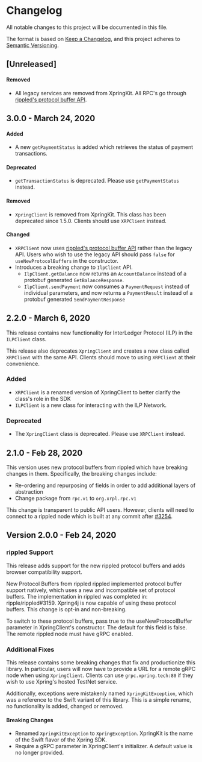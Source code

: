 # Changelog

All notable changes to this project will be documented in this file.

The format is based on [Keep a Changelog](https://keepachangelog.com/en/1.0.0/),
and this project adheres to [Semantic Versioning](https://semver.org/spec/v2.0.0.html).

## [Unreleased]

#### Removed

- All legacy services are removed from XpringKit. All RPC's go through [rippled's protocol buffer API](https://github.com/ripple/rippled/pull/3254).

## 3.0.0 - March 24, 2020
#### Added
- A new `getPaymentStatus` is added which retrieves the status of payment transactions.

#### Deprecated
- `getTransactionStatus` is deprecated. Please use `getPaymentStatus` instead.

#### Removed

- `XpringClient` is removed from XpringKit. This class has been deprecated since 1.5.0. Clients should use `XRPClient` instead.

#### Changed
- `XRPClient` now uses [rippled's protocol buffer API](https://github.com/ripple/rippled/pull/3254) rather than the legacy API. Users who wish to use the legacy API should pass `false` for `useNewProtocolBuffers` in the constructor.
- Introduces a breaking change to `IlpClient` API.
	- `IlpClient.getBalance` now returns an `AccountBalance` instead of a protobuf generated `GetBalanceResponse`.
	- `IlpClient.sendPayment` now consumes a `PaymentRequest` instead of individual parameters, and now returns a `PaymentResult` instead of a protobuf generated `SendPaymentResponse`

## 2.2.0 - March 6, 2020

This release contains new functionality for InterLedger Protocol (ILP) in the `ILPClient` class. 

This release also deprecates `XpringClient` and creates a new class called `XRPClient` with the same API. Clients should move to using `XRPClient` at their convenience. 

### Added
- `XRPClient` is a renamed version of XpringClient to better clarify the class's role in the SDK
- `ILPClient` is a new class for interacting with the ILP Network.

### Deprecated
- The `XpringClient` class is deprecated. Please use `XRPClient` instead.

## 2.1.0 - Feb 28, 2020

This version uses new protocol buffers from rippled which have breaking changes in them. Specifically, the breaking changes include:
- Re-ordering and repurposing of fields in order to add additional layers of abstraction
- Change package from `rpc.v1` to `org.xrpl.rpc.v1`

This change is transparent to public API users. However, clients will need to connect to a rippled node which is built at any commit after [#3254](https://github.com/ripple/rippled/pull/3254).

## Version 2.0.0 - Feb 24, 2020

### rippled Support

This release adds support for the new rippled protocol buffers and adds browser compatibility support.

New Protocol Buffers from rippled
rippled implemented protocol buffer support natively, which uses a new and incompatible set of protocol buffers. The implementation in rippled was completed in: ripple/rippled#3159. Xpring4j is now capable of using these protocol buffers. This change is opt-in and non-breaking.

To switch to these protocol buffers, pass true to the useNewProtocolBuffer parameter in XpringClient's constructor. The default for this field is false. The remote rippled node must have gRPC enabled.

### Additional Fixes

This release contains some breaking changes that fix and productionize this library. In particular, users will now have to provide a URL for a remote gRPC node when using `XpringClient`. Clients can use `grpc.xpring.tech:80` if they wish to use Xpring's hosted TestNet service. 

Additionally, exceptions were mistakenly named `XpringKitException`, which was a reference to the Swift variant of this library. This is a simple rename, no functionality is added, changed or removed.

#### Breaking Changes
- Renamed `XpringKitException` to `XpringException`. XpringKit is the name of the Swift flavor of the Xpring SDK.
- Require a gRPC parameter in XpringClient's initializer. A default value is no longer provided. 
